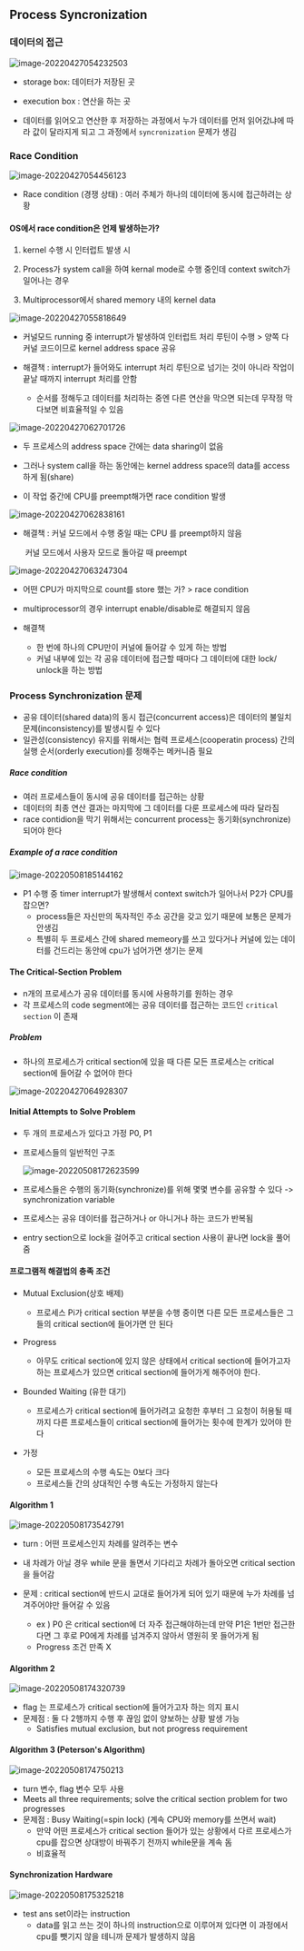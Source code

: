 ## Process Syncronization



### 데이터의 접근

![image-20220427054232503](os.assets/image-20220427054232503.png)



*  storage box: 데이터가 저장된 곳

*  execution box : 연산을 하는 곳

*  데이터를 읽어오고 연산한 후 저장하는 과정에서 누가 데이터를 먼저 읽어갔냐에 따라 값이 달라지게 되고 그 과정에서 `syncronization` 문제가 생김

   

### Race Condition

![image-20220427054456123](os.assets/image-20220427054456123.png)



*  Race condition (경쟁 상태) : 여러 주체가 하나의 데이터에 동시에 접근하려는 상황



#### OS에서 race condition은 언제 발생하는가?

1.  kernel 수행 시 인터럽트 발생 시

2.  Process가 system call을 하여 kernal mode로 수행 중인데 context switch가 일어나는 경우

3.  Multiprocessor에서 shared memory 내의 kernel data

    

![image-20220427055818649](os.assets/image-20220427055818649.png)

*  커널모드 running 중 interrupt가 발생하여 인터럽트 처리 루틴이 수행 > 양쪽 다 커널 코드이므로 kernel address space 공유

*  해결책 : interrupt가 들어와도 interrupt 처리 루틴으로 넘기는 것이 아니라 작업이 끝날 때까지 interrupt 처리를 안함

   *  순서를 정해두고 데이터를 처리하는 중엔 다른 연산을 막으면 되는데 무작정 막다보면 비효율적일 수 있음

      


![image-20220427062701726](os.assets/image-20220427062701726.png)

*  두 프로세스의 address space 간에는 data sharing이 없음

*  그러나 system call을 하는 동안에는 kernel address space의 data를 access 하게 됨(share)

*  이 작업 중간에 CPU를 preempt해가면 race condition 발생

   

![image-20220427062838161](os.assets/image-20220427062838161.png)

*  해결책 : 커널 모드에서 수행 중일 때는 CPU 를 preempt하지 않음

   ​			커널 모드에서 사용자 모드로 돌아갈 때 preempt



![image-20220427063247304](os.assets/image-20220427063247304.png)

*  어떤 CPU가 마지막으로 count를 store 했는 가? > race condition
*  multiprocessor의 경우 interrupt enable/disable로 해결되지 않음

*  해결책
   *  한 번에 하나의 CPU만이 커널에 들어갈 수 있게 하는 방법
   *  커널 내부에 있는 각 공유 데이터에 접근할 때마다 그 데이터에 대한 lock/ unlock을 하는 방법



### Process Synchronization 문제

*  공유 데이터(shared data)의 동시 접근(concurrent access)은 데이터의 불일치 문제(inconsistency)를 발생시킬 수 있다
*  일관성(consistency) 유지를 위해서는 협력 프로세스(cooperatin  process) 간의 실행 순서(orderly execution)를 정해주는 메커니즘 필요



##### Race condition

*   여러 프로세스들이 동시에 공유 데이터를 접근하는 상황
*  데이터의 최종 연산 결과는 마지막에 그 데이터를 다룬 프로세스에 따라 달라짐
*  race contidion을 막기 위해서는 concurrent process는 동기화(synchronize)되어야 한다



##### Example of a race condition

![image-20220508185144162](os.assets/image-20220508185144162.png)

*  P1 수행 중 timer interrupt가 발생해서 context switch가 일어나서 P2가 CPU를 잡으면?
   *  process들은 자신만의 독자적인 주소 공간을 갖고 있기 때문에 보통은 문제가 안생김
   *  특별히 두 프로세스 간에 shared memeory를 쓰고 있다거나 커널에 있는 데이터를 건드리는 동안에 cpu가 넘어가면 생기는 문제





#### The Critical-Section Problem

*  n개의 프로세스가 공유 데이터를 동시에 사용하기를 원하는 경우
*  각 프로세스의 code segment에는 공유 데이터를 접근하는 코드인 `critical section` 이 존재

##### Problem

*  하나의 프로세스가 critical section에 있을 때 다른 모든 프로세스는 critical section에 들어갈 수 없어야 한다

![image-20220427064928307](os.assets/image-20220427064928307.png)





#### Initial Attempts to Solve Problem

*  두 개의 프로세스가 있다고 가정 P0, P1

*  프로세스들의 일반적인 구조

   ![image-20220508172623599](os.assets/image-20220508172623599.png)

*  프로세스들은 수행의 동기화(synchronize)를 위해 몇몇 변수를 공유할 수 있다 -> synchronization variable

*  프로세스는 공유 데이터를 접근하거나 or 아니거나 하는 코드가 반복됨

*  entry section으로 lock을 걸어주고 critical section 사용이 끝나면 lock을 풀어줌

   

#### 프로그램적 해결법의 충족 조건

*  Mutual Exclusion(상호 배제)
   *  프로세스 Pi가 critical section 부분을 수행 중이면 다른 모든 프로세스들은 그들의 critical section에 들어가면 안 된다
*  Progress
   *  아무도 critical section에 있지 않은 상태에서 critical section에 들어가고자 하는 프로세스가 있으면 critical section에 들어가게 해주어야 한다.
*  Bounded Waiting (유한 대기)
   *  프로세스가 critical section에 들어가려고 요청한 후부터 그 요청이 허용될 때까지 다른 프로세스들이 critical section에 들어가는 횟수에 한계가 있어야 한다

*  가정
   *  모든 프로세스의 수행 속도는 0보다 크다
   *  프로세스들 간의 상대적인 수행 속도는 가정하지 않는다



#### Algorithm 1

![image-20220508173542791](os.assets/image-20220508173542791.png)

*  turn : 어떤 프로세스인지 차례를 알려주는 변수
*  내 차례가 아닐 경우 while 문을 돌면서 기다리고 차례가 돌아오면 critical section을 들어감

*  문제 : critical section에 반드시 교대로 들어가게 되어 있기 때문에 누가 차례를 넘겨주어야만 들어갈 수 있음
   *  ex ) P0 은 critical section에 더 자주 접근해야하는데 만약 P1은 1번만 접근한다면 그 후로 P0에게 차례를 넘겨주지 않아서 영원히 못 들어가게 됨
   *  Progress 조건 만족 X



#### Algorithm 2

![image-20220508174320739](os.assets/image-20220508174320739.png)

*  flag 는 프로세스가 critical section에 들어가고자 하는 의지 표시
*  문제점 : 둘 다 2행까지 수행 후 끊임 없이 양보하는 상황 발생 가능
   *  Satisfies mutual exclusion, but not progress requirement



#### Algorithm 3 (Peterson's Algorithm)

![image-20220508174750213](os.assets/image-20220508174750213.png)

*  turn 변수, flag 변수 모두 사용
*  Meets all three requirements; solve the critical section problem for two progresses
*  문제점 : Busy Waiting(=spin lock) (계속 CPU와 memory를 쓰면서 wait)
   *  만약 어떤 프로세스가 critical section 들어가 있는 상황에서 다르 프로세스가 cpu를 잡으면 상대방이 바꿔주기 전까지 while문을 계속 돔
   *  비효율적



#### Synchronization Hardware

![image-20220508175325218](os.assets/image-20220508175325218.png)

*  test ans set이라는 instruction
   *  data를 읽고 쓰는 것이 하나의 instruction으로 이루어져 있다면 이 과정에서 cpu를 뺏기지 않을 테니까 문제가 발생하지 않음
